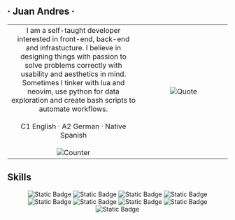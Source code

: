 ## · Juan Andres ·

<table align="center">
  <tr>
    <td align="center" width="60%">
      I am a self-taught developer interested in front-end, back-end and infrastucture. I believe in designing things with passion to solve problems correctly with usability and aesthetics in mind. Sometimes I tinker with lua and neovim, use python for data exploration and create bash scripts to automate workflows. 
      <br /><br />
      C1 English · A2 German · Native Spanish
      <br /><br />
      <img alt="Counter" src="https://profile-counter.glitch.me/JuanBaut/count.svg" />
    </td>
    <td align="center" width="40%">
      <img alt="Quote" src="https://quotes-github-readme.vercel.app/api?type=vertical" />
    </td>
  </tr>
</table>

## Skills

<table>
  <tr>
    <div align="center">
      <img alt="Static Badge" src="https://img.shields.io/badge/bash-210a85?style=for-the-badge">
      <img alt="Static Badge" src="https://img.shields.io/badge/typescript-f3f1fe?style=for-the-badge">
      <img alt="Static Badge" src="https://img.shields.io/badge/python-210a85?style=for-the-badge">
      <img alt="Static Badge" src="https://img.shields.io/badge/lua-f3f1fe?style=for-the-badge">
    </div>
  </tr>
  <tr>
    <div align="center">
      <img alt="Static Badge" src="https://img.shields.io/badge/django-210a85?style=for-the-badge">
      <img alt="Static Badge" src="https://img.shields.io/badge/node.js-f3f1fe?style=for-the-badge">
      <img alt="Static Badge" src="https://img.shields.io/badge/react-210a85?style=for-the-badge">
      <img alt="Static Badge" src="https://img.shields.io/badge/next.js-f3f1fe?style=for-the-badge">
      <img alt="Static Badge" src="https://img.shields.io/badge/hydrogen-210a85?style=for-the-badge">
    </div>
  </tr>
</table>
